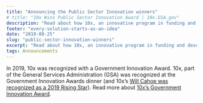 ```yaml
---
title: "Announcing the Public Sector Innovation winners"
# title: "10x Wins Public Sector Innovation Award | 10x.GSA.gov"
description: "Read about how 10x, an innovative program in funding and developing technology solutions that serve the public, was recognized with a 2019 Public Sector Innovation award."
footer: "every-solution-starts-as-an-idea"
date: "2019-08-25"
slug: "public-sector-innovation-winners"
excerpt: "Read about how 10x, an innovative program in funding and developing technology solutions that serve the public, was recognized with a 2019 Public Sector Innovation award."
tags: Announcements
---
```

In 2019, 10x was recognized with a Government Innovation Award. 10x, part of the General Services Administration (GSA) was recognized at the Government Innovation Awards dinner (and 10x’s [Will Cahoe was recognized as a 2019 Rising Star](https://fcw.com/articles/2019/08/26/rising-stars-2019.aspx)). Read more about [10x’s Government Innovation Award](https://gcn.com/articles/2019/08/26/government-innovation-awards-2019.aspx).
